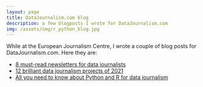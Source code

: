 ```yaml
---
layout: page
title: DataJournalism.com blog
description: a few blogposts I wrote for DataJournalism.com
img: /assets/img/r_python_blog.jpg
---
```


While at the European Journalism Centre, I wrote a couple of blog posts for DataJournalism.com. Here they are:

-  <a href="https://datajournalism.com/read/blog/data-journalism-newsletters">8 must-read newsletters for data journalists</a>
-  <a href="https://datajournalism.com/read/blog/best-data-journalism-projects-2021">12 brilliant data journalism projects of 2021</a>
-  <a href="https://datajournalism.com/read/blog/pyhton-and-r-for-data-journalism">All you need to know about Python and R for data journalism</a>
